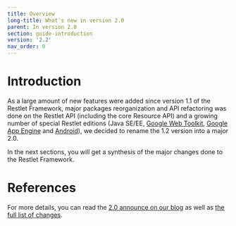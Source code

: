 ```yaml
---
title: Overview
long-title: What's new in version 2.0
parent: In version 2.0
section: guide-introduction
version: '2.2'
nav_order: 0
---
```

# Introduction

As a large amount of new features were added since version 1.1 of the
Restlet Framework, major packages reorganization and API refactoring was
done on the Restlet API (including the core Resource API) and a growing
number of special Restlet editions (Java SE/EE, [Google Web Toolkit](http://blog.restlet.com/2008/07/25/restlet-ported-to-gwt/),
[Google App Engine](http://blog.restlet.com/2009/04/11/restlet-in-the-cloud-with-google-app-engine/)
and [Android](http://blog.restlet.com/2009/05/06/restlet-available-on-android-phones/)), we decided to rename the 1.2 version into a major 2.0.

In the next sections, you will get a synthesis of the major changes done
to the Restlet Framework.

# References

For more details, you can read the [2.0 announce on our blog](http://blog.restlet.com/2010/07/19/restlet-framework-2-0-0-released/)
as well as [the full list of changes](http://restlet.com/learn/2.0/changes).
